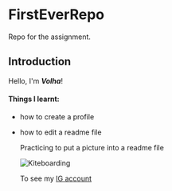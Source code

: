 # FirstEverRepo
Repo for the assignment. 

## Introduction
Hello, I'm _**Volha**_!

#### Things I learnt:

* how to create a profile
* how to edit a readme file

  Practicing to put a picture into a readme file
  
  ![Kiteboarding](https://encrypted-tbn0.gstatic.com/images?q=tbn:ANd9GcQUMcMtruP_FPX4bT21uD5rTw_l2DlfxheIOs1GD_k4hQ&s)

  To see my [IG account](https://www.instagram.com/volha_parkhats/) 
  


